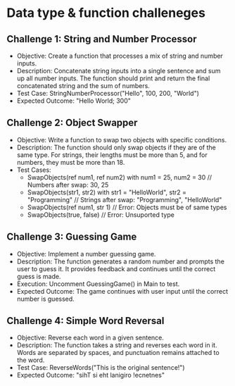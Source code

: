 # Data type & function challeneges

## Challenge 1: String and Number Processor
- Objective: Create a function that processes a mix of string and number inputs.
- Description: Concatenate string inputs into a single sentence and sum up all number inputs. The function should print and return the final concatenated string and the sum of numbers.
- Test Case: StringNumberProcessor("Hello", 100, 200, "World")
- Expected Outcome: "Hello World; 300"
  
## Challenge 2: Object Swapper
- Objective: Write a function to swap two objects with specific conditions.
- Description: The function should only swap objects if they are of the same type. For strings, their lengths must be more than 5, and for numbers, they must be more than 18.
- Test Cases:
  - SwapObjects(ref num1, ref num2) with num1 = 25, num2 = 30 // Numbers after swap: 30, 25
  - SwapObjects(str1, str2) with str1 = "HelloWorld", str2 = "Programming" // Strings after swap: "Programming", "HelloWorld"
  - SwapObjects(ref num1, str 1) // Error: Objects must be of same types
  - SwapObjects(true, false) // Error: Unsuported type

## Challenge 3: Guessing Game
- Objective: Implement a number guessing game.
- Description: The function generates a random number and prompts the user to guess it. It provides feedback and continues until the correct guess is made.
- Execution: Uncomment GuessingGame() in Main to test.
- Expected Outcome: The game continues with user input until the correct number is guessed.

## Challenge 4: Simple Word Reversal
- Objective: Reverse each word in a given sentence.
- Description: The function takes a string and reverses each word in it. Words are separated by spaces, and punctuation remains attached to the word.
- Test Case: ReverseWords("This is the original sentence!")
- Expected Outcome: "sihT si eht lanigiro !ecnetnes"

